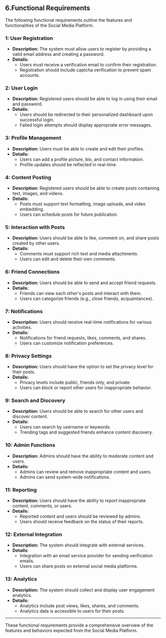 ## 6.Functional Requirements

The following functional requirements outline the features and functionalities of the Social Media Platform.

### 1: User Registration

- **Description:** The system must allow users to register by providing a valid email address and creating a password.
- **Details:**
  - Users must receive a verification email to confirm their registration.
  - Registration should include captcha verification to prevent spam accounts.

### 2: User Login

- **Description:** Registered users should be able to log in using their email and password.
- **Details:**
  - Users should be redirected to their personalized dashboard upon successful login.
  - Failed login attempts should display appropriate error messages.

### 3: Profile Management

- **Description:** Users must be able to create and edit their profiles.
- **Details:**
  - Users can add a profile picture, bio, and contact information.
  - Profile updates should be reflected in real-time.

### 4: Content Posting

- **Description:** Registered users should be able to create posts containing text, images, and videos.
- **Details:**
  - Posts must support text formatting, image uploads, and video embedding.
  - Users can schedule posts for future publication.

### 5: Interaction with Posts

- **Description:** Users should be able to like, comment on, and share posts created by other users.
- **Details:**
  - Comments must support rich text and media attachments.
  - Users can edit and delete their own comments.

### 6: Friend Connections

- **Description:** Users should be able to send and accept friend requests.
- **Details:**
  - Friends can view each other's posts and interact with them.
  - Users can categorize friends (e.g., close friends, acquaintances).

### 7: Notifications

- **Description:** Users should receive real-time notifications for various activities.
- **Details:**
  - Notifications for friend requests, likes, comments, and shares.
  - Users can customize notification preferences.

### 8: Privacy Settings

- **Description:** Users should have the option to set the privacy level for their posts.
- **Details:**
  - Privacy levels include public, friends only, and private.
  - Users can block or report other users for inappropriate behavior.

### 9: Search and Discovery

- **Description:** Users should be able to search for other users and discover content.
- **Details:**
  - Users can search by username or keywords.
  - Trending tags and suggested friends enhance content discovery.

### 10: Admin Functions

- **Description:** Admins should have the ability to moderate content and users.
- **Details:**
  - Admins can review and remove inappropriate content and users.
  - Admins can send system-wide notifications.

### 11: Reporting

- **Description:** Users should have the ability to report inappropriate content, comments, or users.
- **Details:**
  - Reported content and users should be reviewed by admins.
  - Users should receive feedback on the status of their reports.

### 12: External Integration

- **Description:** The system should integrate with external services.
- **Details:**
  - Integration with an email service provider for sending verification emails.
  - Users can share posts on external social media platforms.

### 13: Analytics

- **Description:** The system should collect and display user engagement analytics.
- **Details:**
  - Analytics include post views, likes, shares, and comments.
  - Analytics data is accessible to users for their posts.

---

These functional requirements provide a comprehensive overview of the features and behaviors expected from the Social Media Platform.
